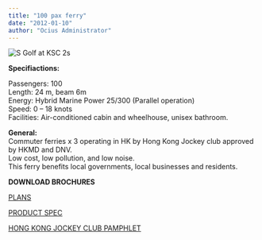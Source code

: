 ```yaml
---
title: "100 pax ferry"
date: "2012-01-10"
author: "Ocius Administrator"
---
```


![](http://solarsailor.com/wp-content/uploads/2012/01/S-Golf-at-KSC-2s.jpg "S Golf at KSC 2s")

**Specifiactions:**

Passengers: 100  
Length: 24 m, beam 6m  
Energy: Hybrid Marine Power 25/300 (Parallel operation)  
Speed: 0 – 18 knots  
Facilities: Air-conditioned cabin and wheelhouse, unisex bathroom.

**General:**  
Commuter ferries x 3 operating in HK by Hong Kong Jockey club approved by HKMD and DNV.  
Low cost, low pollution, and low noise.  
This ferry benefits local governments, local businesses and residents.

**DOWNLOAD BROCHURES**

[PLANS](http://solarsailor.com/wp-content/uploads/2012/01/HK-fourth-boat-GA2.pdf)

[PRODUCT SPEC](http://solarsailor.com/wp-content/uploads/2012/01/100924-100pax-product-spec1.pdf)

[HONG KONG JOCKEY CLUB PAMPHLET](http://solarsailor.com/wp-content/uploads/2012/01/100625_green_journey_pamphlet_e.pdf)
